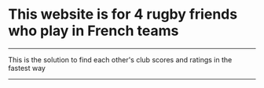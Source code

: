 # This website is for 4 rugby friends who play in French teams

***
This is the solution to find each other's club scores and ratings in the fastest way
***
